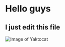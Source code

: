 # Hello guys
## I just edit this file
![Image of Yaktocat](https://octodex.github.com/images/yaktocat.png)
